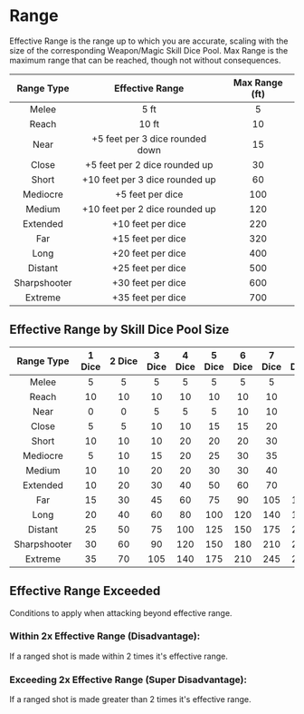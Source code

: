 # Range

Effective Range is the range up to which you are accurate, scaling with the size of the corresponding Weapon/Magic Skill Dice Pool. Max Range is the maximum range that can be reached, though not without consequences.

|  Range Type  |         Effective Range         | Max Range (ft) |
| :----------: | :-----------------------------: | :------------: |
|    Melee    |              5 ft              |       5       |
|    Reach    |              10 ft              |       10       |
|     Near     | +5 feet per 3 dice rounded down |       15       |
|    Close    |  +5 feet per 2 dice rounded up  |       30       |
|    Short    | +10 feet per 3 dice rounded up |       60       |
|   Mediocre   |        +5 feet per dice        |      100      |
|    Medium    | +10 feet per 2 dice rounded up |      120      |
|   Extended   |        +10 feet per dice        |      220      |
|     Far     |        +15 feet per dice        |      320      |
|     Long     |        +20 feet per dice        |      400      |
|   Distant   |        +25 feet per dice        |      500      |
| Sharpshooter |        +30 feet per dice        |      600      |
|   Extreme   |        +35 feet per dice        |      700      |

## Effective Range by Skill Dice Pool Size

|  Range Type  | 1 Dice | 2 Dice | 3 Dice | 4 Dice | 5 Dice | 6 Dice | 7 Dice | 8 Dice | 9 Dice | 10 Dice | 11 Dice | 12 Dice |
| :----------: | :----: | :-----: | :----: | :----: | :----: | :----: | :----: | :----: | :----: | :-----: | :-----: | :-----: |
|    Melee    |   5   |    5    |   5   |   5   |   5   |   5   |   5   |   5   |   5   |    5    |    5    |    5    |
|    Reach    |   10   |   10   |   10   |   10   |   10   |   10   |   10   |   10   |   10   |   10   |   10   |   10   |
|     Near     |   0   |    0    |   5   |   5   |   5   |   10   |   10   |   10   |   15   |   15   |   15   |   15   |
|    Close    |   5   |    5    |   10   |   10   |   15   |   15   |   20   |   20   |   25   |   25   |   30   |   30   |
|    Short    |   10   |   10   |   10   |   20   |   20   |   20   |   30   |   30   |   30   |   40   |   40   |   40   |
|   Mediocre   |   5   |   10   |   15   |   20   |   25   |   30   |   35   |   40   |   45   |   50   |   55   |   60   |
|    Medium    |   10   |   10   |   20   |   20   |   30   |   30   |   40   |   40   |   50   |   50   |   60   |   60   |
|   Extended   |   10   |   20   |   30   |   40   |   50   |   60   |   70   |   80   |   90   |   100   |   110   |   120   |
|     Far     |   15   |   30   |   45   |   60   |   75   |   90   |  105  |  120  |  135  |   150   |   165   |   180   |
|     Long     |   20   |   40   |   60   |   80   |  100  |  120  |  140  |  160  |  180  |   200   |   220   |   240   |
|   Distant   |   25   |   50   |   75   |  100  |  125  |  150  |  175  |  200  |  225  |   250   |   275   |   300   |
| Sharpshooter |   30   |   60   |   90   |  120  |  150  |  180  |  210  |  240  |  270  |   300   |   330   |   360   |
|   Extreme   |   35   |   70   |  105  |  140  |  175  |  210  |  245  |  280  |  315  |   350   |   385   |   420   |

## Effective Range Exceeded

Conditions to apply when attacking beyond effective range.

### Within 2x Effective Range (Disadvantage):

If a ranged shot is made within 2 times it's effective range.

### Exceeding 2x Effective Range (Super Disadvantage):

If a ranged shot is made greater than 2 times it's effective range.
